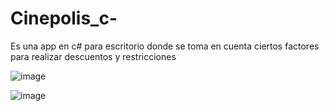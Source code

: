 # Cinepolis_c-
Es una app en c# para escritorio donde se toma en cuenta ciertos factores para realizar descuentos y restricciones  

![image](https://user-images.githubusercontent.com/67276642/169376311-26c4cfbf-e376-4957-a694-494d5e53ca2d.png)

![image](https://user-images.githubusercontent.com/67276642/169376380-76e2a7a1-83fe-473d-84f1-600b2e6fbd18.png)
